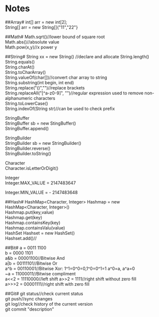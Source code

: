 Notes=================##Array#int[] arr = new int[2];  String[] arr = new String[]{"11","22"}##Math#Math.sqrt()//lower bound of square root  Math.abs()//absolute value  Math.pow(x,y)//x power y##String#String xx = new String() //declare and allocateString.length()  String.equals()  String.charAt()  String.toCharArray()  String.valueOf(char[])//convert char array to string  String.substring(int begin, int end)  String.replace("()","")//replace brackets  String.replaceAll("[^a-z0-9]", "")//regular expression used to remove non-alphanumeric characters  String.toLowerCase()  String.indexOf(String str)//can be used to check prefix  StringBuffer  StringBuffer sb = new StingBuffer()  StringBuffer.append()  StringBuilder  StringBuilder sb = new StringBuilder()  StringBuilder.reverse()  StringBuilder.toString()  Character  Character.isLetterOrDigit() Integer  Integer.MAX_VALUE = 2147483647  Integer.MIN_VALUE = - 2147483648##Hash#HashMap<Character, Integer> Hashmap = new HashMap<Character, Integer>()    Hashmap.put(key,value)  Hashmap.get(key)  Hashmap.containsKey(key)  Hashmap.containsValu(value)  HashSet<Integer> Hashset = new HashSet<Integer>()  Hashset.add()//##Bit#a = 0011 1100  b = 0000 1101  a&b = 00001100//Bitwise And  a|b = 00111101//Bitwise Or  a^b = 00110001//Bitwise Xor: 1^1=0^0=0,1^0=0^1=1 a^0=a, a^a=0  ~a = 11000011//Bitwise compliment  a<<2 = 11110000//left shifta>>2 = 1111//right shift without zero fill  a>>>2 = 00001111//right shift with zero fill  ##Git#git status//check current status  git push//sync changes  git log//check history of the current version  git commit "description"